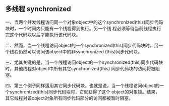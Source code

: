## 多线程 synchronized
一、当两个并发线程访问同一个对象object中的这个synchronized(this)同步代码块时，一个时间内只能有一个线程得到执行。另一个线
程必须等待当前线程执行完这个代码块以后才能执行该代码块。 

二、然而，当一个线程访问object的一个synchronized(this)同步代码块时，另一个线程仍然可以访问该object中的非synchronized
(this)同步代码块。 

三、尤其关键的是，当一个线程访问object的一个synchronized(this)同步代码块时，其他线程对object中所有其它synchronized(this)
同步代码块的访问将被阻塞。 

四、第三个例子同样适用其它同步代码块。也就是说，当一个线程访问object的一个synchronized(this)同步代码块时，它就获得了这个
object的对象锁。结果，其它线程对该object对象所有同步代码部分的访问都被暂时阻塞。